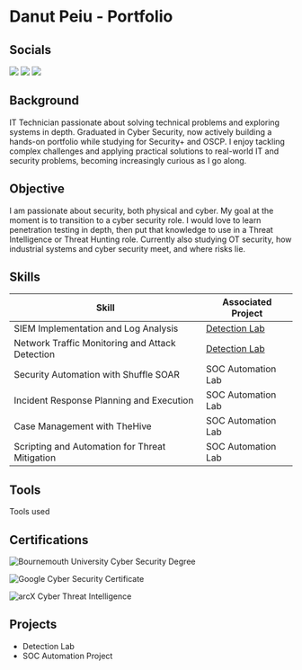 # Danut Peiu - Portfolio
## Socials
<a href="https://www.linkedin.com/in/danpeiu/"><img src="https://img.shields.io/badge/-LinkedIn-0072b1?&style=for-the-badge&logo=linkedin&logoColor=white" /></a>
<a href="https://www.discord.gg/goldeennn"><img src="https://img.shields.io/badge/Discord-7289DA?style=for-the-badge&logo=discord&logoColor=white" /></a>
<a href="https://www.github.com/danpeiu"><img src="https://img.shields.io/badge/GitHub-000000?style=for-the-badge&logo=github&logoColor=white" /> </a>

## Background

IT Technician passionate about solving technical problems and exploring systems in depth. 
Graduated in Cyber Security, now actively building a hands-on portfolio while studying for Security+ and OSCP. 
I enjoy tackling complex challenges and applying practical solutions to real-world IT and security problems, becoming increasingly curious as I go along.

## Objective

I am passionate about security, both physical and cyber. My goal at the moment is to transition to a cyber security role.
I would love to learn penetration testing in depth, then put that knowledge to use in a Threat Intelligence or Threat Hunting role.
Currently also studying OT security, how industrial systems and cyber security meet, and where risks lie. 

## Skills

| Skill                                         | Associated Project         |
|-----------------------------------------------|----------------------------|
| SIEM Implementation and Log Analysis          | <a href="https://google.com">Detection Lab</a>|
| Network Traffic Monitoring and Attack Detection | <a href="https://google.com">Detection Lab</a>|
| Security Automation with Shuffle SOAR         | SOC Automation Lab|
| Incident Response Planning and Execution      | SOC Automation Lab|
| Case Management with TheHive                  | SOC Automation Lab|
| Scripting and Automation for Threat Mitigation | SOC Automation Lab|

## Tools

Tools used

## Certifications

<div>

![Bournemouth University Cyber Security Degree](https://img.shields.io/badge/Bournemouth_University_Cyber_Security-black?style=for-the-badge&logo=bournemouth-university&logoColor=white)

![Google Cyber Security Certificate](https://img.shields.io/badge/Google_Cyber_Security_Certificate-black?style=for-the-badge&logo=google&logoColor=white)

![arcX Cyber Threat Intelligence](https://img.shields.io/badge/arcX_Cyber_Threat_Intelligence-black?style=for-the-badge&logo=arcX&logoColor=white)

</div>

## Projects
- Detection Lab
- SOC Automation Project
